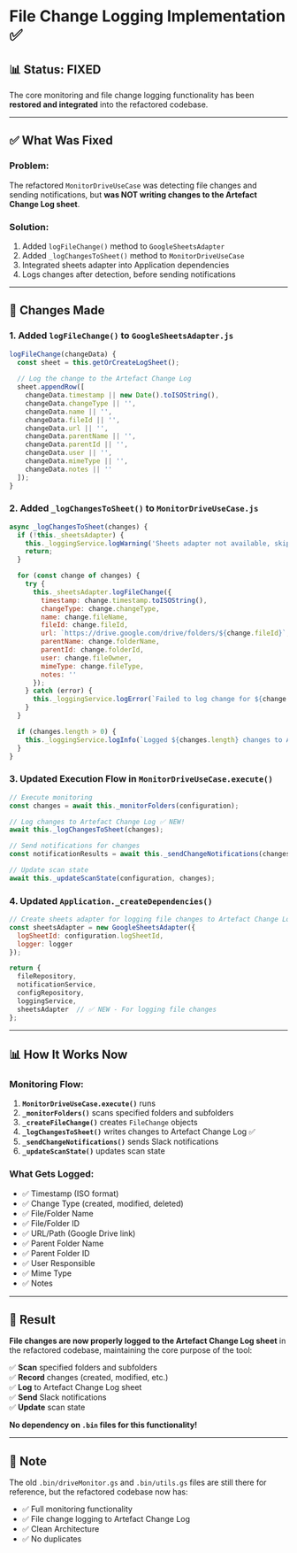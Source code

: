 # File Change Logging Implementation ✅

## 📊 **Status: FIXED**

The core monitoring and file change logging functionality has been **restored and integrated** into the refactored codebase.

---

## ✅ **What Was Fixed**

### **Problem:**
The refactored `MonitorDriveUseCase` was detecting file changes and sending notifications, but **was NOT writing changes to the Artefact Change Log sheet**.

### **Solution:**
1. Added `logFileChange()` method to `GoogleSheetsAdapter`
2. Added `_logChangesToSheet()` method to `MonitorDriveUseCase`
3. Integrated sheets adapter into Application dependencies
4. Logs changes after detection, before sending notifications

---

## 🔧 **Changes Made**

### **1. Added `logFileChange()` to `GoogleSheetsAdapter.js`**
```javascript
logFileChange(changeData) {
  const sheet = this.getOrCreateLogSheet();
  
  // Log the change to the Artefact Change Log
  sheet.appendRow([
    changeData.timestamp || new Date().toISOString(),
    changeData.changeType || '',
    changeData.name || '',
    changeData.fileId || '',
    changeData.url || '',
    changeData.parentName || '',
    changeData.parentId || '',
    changeData.user || '',
    changeData.mimeType || '',
    changeData.notes || ''
  ]);
}
```

### **2. Added `_logChangesToSheet()` to `MonitorDriveUseCase.js`**
```javascript
async _logChangesToSheet(changes) {
  if (!this._sheetsAdapter) {
    this._loggingService.logWarning('Sheets adapter not available, skipping change log to sheet');
    return;
  }

  for (const change of changes) {
    try {
      this._sheetsAdapter.logFileChange({
        timestamp: change.timestamp.toISOString(),
        changeType: change.changeType,
        name: change.fileName,
        fileId: change.fileId,
        url: `https://drive.google.com/drive/folders/${change.fileId}`,
        parentName: change.folderName,
        parentId: change.folderId,
        user: change.fileOwner,
        mimeType: change.fileType,
        notes: ''
      });
    } catch (error) {
      this._loggingService.logError(`Failed to log change for ${change.fileName}`, error);
    }
  }

  if (changes.length > 0) {
    this._loggingService.logInfo(`Logged ${changes.length} changes to Artefact Change Log`);
  }
}
```

### **3. Updated Execution Flow in `MonitorDriveUseCase.execute()`**
```javascript
// Execute monitoring
const changes = await this._monitorFolders(configuration);

// Log changes to Artefact Change Log ✅ NEW!
await this._logChangesToSheet(changes);

// Send notifications for changes
const notificationResults = await this._sendChangeNotifications(changes, configuration);

// Update scan state
await this._updateScanState(configuration, changes);
```

### **4. Updated `Application._createDependencies()`**
```javascript
// Create sheets adapter for logging file changes to Artefact Change Log
const sheetsAdapter = new GoogleSheetsAdapter({
  logSheetId: configuration.logSheetId,
  logger: logger
});

return {
  fileRepository,
  notificationService,
  configRepository,
  loggingService,
  sheetsAdapter  // ✅ NEW - For logging file changes
};
```

---

## 📊 **How It Works Now**

### **Monitoring Flow:**
1. **`MonitorDriveUseCase.execute()`** runs
2. **`_monitorFolders()`** scans specified folders and subfolders
3. **`_createFileChange()`** creates `FileChange` objects
4. **`_logChangesToSheet()`** writes changes to Artefact Change Log ✅
5. **`_sendChangeNotifications()`** sends Slack notifications
6. **`_updateScanState()`** updates scan state

### **What Gets Logged:**
- ✅ Timestamp (ISO format)
- ✅ Change Type (created, modified, deleted)
- ✅ File/Folder Name
- ✅ File/Folder ID
- ✅ URL/Path (Google Drive link)
- ✅ Parent Folder Name
- ✅ Parent Folder ID
- ✅ User Responsible
- ✅ Mime Type
- ✅ Notes

---

## 🎯 **Result**

**File changes are now properly logged to the Artefact Change Log sheet** in the refactored codebase, maintaining the core purpose of the tool:

✅ **Scan** specified folders and subfolders  
✅ **Record** changes (created, modified, etc.)  
✅ **Log** to Artefact Change Log sheet  
✅ **Send** Slack notifications  
✅ **Update** scan state

**No dependency on `.bin` files for this functionality!**

---

## 📝 **Note**

The old `.bin/driveMonitor.gs` and `.bin/utils.gs` files are still there for reference, but the refactored codebase now has:
- ✅ Full monitoring functionality
- ✅ File change logging to Artefact Change Log
- ✅ Clean Architecture
- ✅ No duplicates
